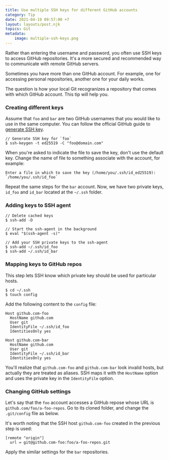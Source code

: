 ```yaml
---
title: Use multiple SSH keys for different GitHub accounts
category: Tip
date: 2021-04-19 09:57:00 +7
layout: layouts/post.njk
topics: Git
metadata:
    image: multiple-ssh-keys.png
---
```


Rather than entering the username and password, you often use SSH keys to access GitHub repositories. It's a more secured and recommended way to communicate with remote GitHub servers.

Sometimes you have more than one GitHub account. For example, one for accessing personal repositories, another one for your daily works.

The question is how your local Git recogranizes a repository that comes with which GitHub account. This tip will help you.

### Creating different keys

Assume that `foo` and `bar` are two GitHub usernames that you would like to use in the same computer. You can follow the official GitHub guide to [generate SSH key](https://docs.github.com/en/github/authenticating-to-github/generating-a-new-ssh-key-and-adding-it-to-the-ssh-agent).

```shell
// Generate SSH key for `foo`
$ ssh-keygen -t ed25519 -C "foo@domain.com"
```

When you're asked to indicate the file to save the key, don't use the default key. Change the name of file to something associate with the account, for example:

```shell
Enter a file in which to save the key (/home/you/.ssh/id_ed25519):
`/home/you/.ssh/id_foo`
```

Repeat the same steps for the `bar` account. Now, we have two private keys, `id_foo` and `id_bar` located at the `~/.ssh` folder.

### Adding keys to SSH agent

```shell
// Delete cached keys
$ ssh-add -D

// Start the ssh-agent in the background
$ eval "$(ssh-agent -s)"

// Add your SSH private keys to the ssh-agent
$ ssh-add ~/.ssh/id_foo
$ ssh-add ~/.ssh/id_bar
```

### Mapping keys to GitHub repos

This step lets SSH know which private key should be used for particular hosts.

```shell
$ cd ~/.ssh
$ touch config
```

Add the following content to the `config` file:

```shell
Host github.com-foo
  HostName github.com
  User git
  IdentityFile ~/.ssh/id_foo
  IdentitiesOnly yes

Host github.com-bar
  HostName github.com
  User git
  IdentityFile ~/.ssh/id_bar
  IdentitiesOnly yes
```

You'll realize that `github.com-foo` and `github.com-bar` look invalid hosts, but actually they are treated as aliases. SSH maps it with the `HostName` option and uses the private key in the `IdentityFile` option.

### Changing GitHub settings

Let's say that the `foo` account accesses a GitHub repose whose URL is `github.com/foo/a-foo-repos`. Go to its cloned folder, and change the `.git/config` file as below.

It's worth noting that the SSH host `github.com-foo` created in the previous step is used:

```shell
[remote "origin"]
  url = git@github.com-foo:foo/a-foo-repos.git
```

Apply the similar settings for the `bar` repositories.
